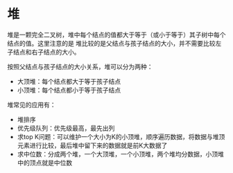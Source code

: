 # 堆
堆是一颗完全二叉树，堆中每个结点的值都大于等于（或小于等于）其子树中每个结点的值。这里注意的是
堆比较的是父结点与孩子结点的大小，并不需要比较左子结点和右子结点的大小。

按照父结点与孩子结点的大小关系，堆可以分为两种：
- 大顶堆：每个结点都大于等于孩子结点
- 小顶堆：每个结点都小于等于孩子结点

堆常见的应用有：
- 堆排序
- 优先级队列：优先级最高，最先出列
- 求top K问题：可以维护一个大小为K的小顶堆，顺序遍历数据，将数据与堆顶元素进行比较，最后堆中留下来的数据就是前K大数据了
- 求中位数：分成两个堆，一个大顶堆，一个小顶堆，两个堆均分数据，小顶堆中的顶点就是中位数